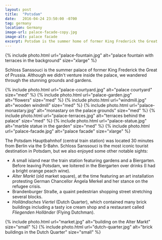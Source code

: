 ```yaml
---
layout: post
title:  "Potsdam"
date:   2016-04-24 23:50:00 -0700
tag: germany
location: Germany
image-url: palace-facade-copy.jpg
image-alt: palace facade
excerpt: Potsdam is the summer home of former King Frederick the Great of Prussia.
---
```

<div class='img-gallery'>
{% include photo.html url="palace-fountain.jpg" alt="palace fountain with terraces in the background" size="xlarge" %}
</div>

Schloss Sanssouci is the summer palace of former King Frederick the Great of Prussia. Although we didn't venture inside the palace, we wandered through the stunning grounds and gardens.

<div class='img-gallery'>
{% include photo.html url="palace-courtyard.jpg" alt="palace courtyard" size="med" %}
{% include photo.html url="palace-garden.jpg" alt="flowers" size="med" %}
{% include photo.html url="windmill.jpg" alt="wooden windmill" size="med" %}
{% include photo.html url="palace-monastary.jpg" alt="monastary on the palace grounds" size="med" %}
{% include photo.html url="palace-terraces.jpg" alt="terraces behind the palace" size="med" %}
{% include photo.html url="palace-statue.jpg" alt="marble statue in the garden" size="med" %}
{% include photo.html url="palace-facade.jpg" alt="palace facade" size="xlarge" %}
</div>

The Potsdam Hauptbahnhof (central train station) was located 30 minutes from Berlin via the S-Bahn. Schloss Sanssouci is the most iconic tourist destination in Potsdam, but we also enjoyed some other notable sights:

- A small island near the train station featuring gardens and a Biergarten. Before leaving Potsdam, we loitered in the Biergarten over drinks (I had a bright orange peach wine).
- _Alter Markt_ (old market square), at the time featuring an art installation protesting German Chancellor Angela Merkel and her stance on the refugee crisis.
- Brandenburger Straße, a quaint pedestrian shopping street stretching several blocks.
- _Holländisches Viertel_ (Dutch Quarter), which contained many brick buildings including a tasty ice cream shop and a restaurant called _Fliegenden Holländer_ (Flying Dutchman).

<div class='img-gallery'>
{% include photo.html url="market.jpg" alt="building on the Alter Markt" size="small" %}
{% include photo.html url="dutch-quarter.jpg" alt="brick buildings in the Dutch Quarter" size="small" %}
</div>
